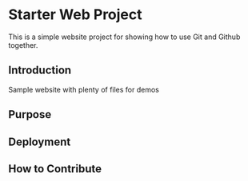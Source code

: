 # Starter Web Project

This is a simple website project for
showing how to use Git and Github together.

## Introduction

Sample website with plenty of files for demos

## Purpose

## Deployment

## How to Contribute
